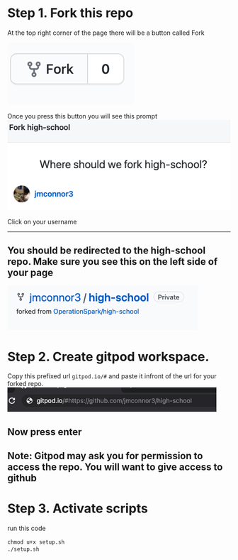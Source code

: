 # Step 1. Fork this repo
At the top right corner of the page there will be a button called Fork

![picture](fork.png)

Once you press this button you will see this prompt
![picture](prompt.png)

Click on your username
_________________________

## You should be redirected to the high-school repo. Make sure you see this on the left side of your page
![picture](forked-from.png)

# Step 2. Create gitpod workspace.

Copy this prefixed url ```gitpod.io/#``` and paste it infront of the url for your forked repo.
![picture](prefix.png)

## Now press enter 
## Note: Gitpod may ask you for permission to access the repo. You will want to give access to github

# Step 3. Activate scripts
run this code
```
chmod u+x setup.sh
./setup.sh
```